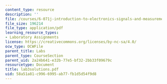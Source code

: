 ```yaml
---
content_type: resource
description: ''
file: /courses/6-071j-introduction-to-electronics-signals-and-measurement-spring-2006/58a51a81c9966995ab77fb1d5d54f9d8_lab3solutions.pdf
file_size: 196214
file_type: application/pdf
learning_resource_types:
- Laboratory Assignments
license: https://creativecommons.org/licenses/by-nc-sa/4.0/
ocw_type: OCWFile
parent_title: Labs
parent_type: CourseSection
parent_uid: 2a24b641-e32b-77e5-bf32-2bb33f09679c
resourcetype: Document
title: lab3solutions.pdf
uid: 58a51a81-c996-6995-ab77-fb1d5d54f9d8
---
```

